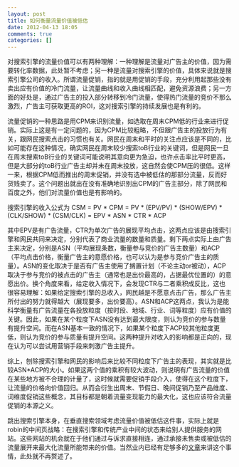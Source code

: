 ```yaml
---
layout: post
title: 如何衡量流量价值被低估
date: 2012-04-13 18:05
comments: true
categories: []
---
```

对搜索引擎的流量价值可以有两种理解：一种理解是流量对广告主的价值，因为需要转化率数据，此处暂不考虑；另一种是流量对搜索引擎的价值，具体来说就是搜索引擎公司的收入。所谓流量促销，指的就是用促销的手段，充分利用起那些没有卖出应有价值的冷门流量，让流量曲线和收入曲线相匹配，避免资源浪费；另一方面的好处是，通过广告主的投入部分转移到冷门流量，使得热门流量的竞价不那么激烈，广告主可获取更高的ROI，这对搜索引擎的持续发展也是有利的。

流量促销的一种思路是用CPM来识别流量，如选取在周末CPM低的行业来进行促销。实际上这是有一定问题的，因为CPM比较粗略，不但跟广告主的投放行为有关，跟网民搜索点击的习惯也有关。网民在周末和平时的关注点应该是不同的，比如可能存在这种情况，确实网民在周末较少搜索toB行业的关键词，但是网民一旦在周末搜索toB行业的关键词可能说明其意向更为急迫，也许点击率比平时更高，但是大部分的toB行业广告主却并未在周末投放，这自然会使CPM压的很低。这样一来，根据CPM低而推出的周末促销，并没有选中被低估的那部分流量，反而好货贱卖了。这个问题出就出在没有准确地识别出CPM的广告主部分，除了网民和百度之外，他们对流量价值也是有影响的。

搜索引擎的收入公式为
CSM = PV * CPM
= PV * (EPV/PV) * (SHOW/EPV) * (CLK/SHOW) * (CSM/CLK)
= EPV * ASN * CTR * ACP

其中EPV是有广告流量，CTR为单次广告的展现平均点击，这两点应该是由搜索引擎和网民共同来决定，分别代表了商业流量的数量和质量。剩下两点实际上由广告主来决定，分别是ASN（平均展现条数，衡量参与竞价的广告主数量）和ACP（平均点击价格，衡量广告主的意愿价格，也可以认为是参与竞价广告主的质量）。ASN的变化取决于是否有广告主使用了搁置计划（不论主动or被动），ACP取决于参与竞价的被点击的广告主（通常也是出价最高的，占据最优位置的）的意愿出价。换个角度来看，给定收入情况下，会发现CTR与二者乘积成反比，这也很容易理解：如果给定搜索引擎的总收入，网民越是不愿意点击广告，那么广告主所付出的努力就得越大（展现要多，出价要高）。ASN和ACP这两点，我认为是能科学衡量有广告流量在各投放粒度（按时段、地域、行业、词等粒度）应有价值的关键。因此，如果在某个粒度下ASN没有达到最大限度，则认为竞价的参与数量有提升空间。而在ASN基本一致的情况下，如果某个粒度下ACP较其他粒度更低，则认为竞价的参与质量有提升空间。这两种提升对收入的影响都是正向的，现在认为可以尝试用营销手段来刺激广告主提升。

综上，刨除搜索引擎和网民的影响后来比较不同粒度下广告主的表现，其实就是比较ASN*ACP的大小。如果这两个值的乘积有较大波动，则说明有广告流量的价值在某些地方被不合理的计量了，这时候就需要促销手段介入，使得在这个粒度下，让流量的价格向价值回归。从而会衍生出周末、节假日、晚间促销乃至产品维度、词维度促销这些概念，其目标都是朝着流量变现能力的最大化，这也应该符合流量促销的本源之义。

跳出搜索引擎本身，在垂直搜索领域考虑流量价值被低估这件事，实际上就是robin的中间页战略：在搜索引擎和传统产业中间的状态来给别人提供服务的网站。这些网站的机会就在于他们通过与诉求直接相连，通过承接未售卖或被低估的流量展开来最大化流量所能带来的价值。当然业内已经有足够多的<a href="http://www.techweb.com.cn/internet/2012-03-12/1164816.shtml">文章</a>来讲这个事情，此处就不再赘述了。
